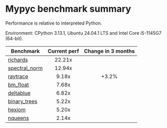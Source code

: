 # Mypyc benchmark summary

Performance is relative to interpreted Python.

Environment: CPython 3.13.1, Ubuntu 24.04.1 LTS and Intel Core i5-1145G7 (64-bit).

| Benchmark | Current perf | Change in 3 months |
| --- | :---: | :---: |
| [richards](benchmarks/richards.md) | 22.21x |  |
| [spectral_norm](benchmarks/spectral_norm.md) | 12.94x |  |
| [raytrace](benchmarks/raytrace.md) | 9.18x | +3.2% |
| [bm_float](benchmarks/bm_float.md) | 7.68x |  |
| [deltablue](benchmarks/deltablue.md) | 6.82x |  |
| [binary_trees](benchmarks/binary_trees.md) | 5.22x |  |
| [hexiom](benchmarks/hexiom.md) | 5.20x |  |
| [nqueens](benchmarks/nqueens.md) | 2.14x |  |
